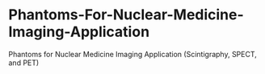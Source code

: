 # Phantoms-For-Nuclear-Medicine-Imaging-Application
Phantoms for Nuclear Medicine Imaging Application (Scintigraphy, SPECT, and PET)
